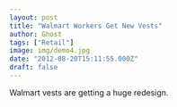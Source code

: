 ```yaml
---
layout: post
title: "Walmart Workers Get New Vests"
author: Ghost
tags: ["Retail"]
image: img/demo4.jpg
date: "2012-08-20T15:11:55.000Z"
draft: false
---
```



Walmart vests are getting a huge redesign.
